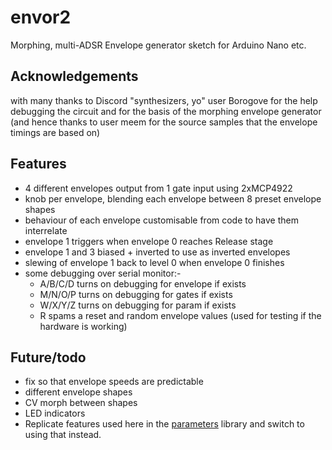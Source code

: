 # envor2

Morphing, multi-ADSR Envelope generator sketch for Arduino Nano etc.

## Acknowledgements

with many thanks to Discord "synthesizers, yo" user Borogove for the help debugging the circuit and for the basis of the morphing envelope generator (and hence thanks to user meem for the source samples that the envelope timings are based on)

## Features

- 4 different envelopes output from 1 gate input using 2xMCP4922
- knob per envelope, blending each envelope between 8 preset envelope shapes
- behaviour of each envelope customisable from code to have them interrelate
- envelope 1 triggers when envelope 0 reaches Release stage
- envelope 1 and 3 biased + inverted to use as inverted envelopes
- slewing of envelope 1 back to level 0 when envelope 0 finishes
- some debugging over serial monitor:-
  - A/B/C/D turns on debugging for envelope if exists
  - M/N/O/P turns on debugging for gates if exists
  - W/X/Y/Z turns on debugging for param if exists
  - R spams a reset and random envelope values (used for testing if the hardware is working)

## Future/todo

- fix so that envelope speeds are predictable
- different envelope shapes
- CV morph between shapes
- LED indicators
- Replicate features used here in the [parameters](https://github.com/doctea/parameters) library and switch to using that instead.
